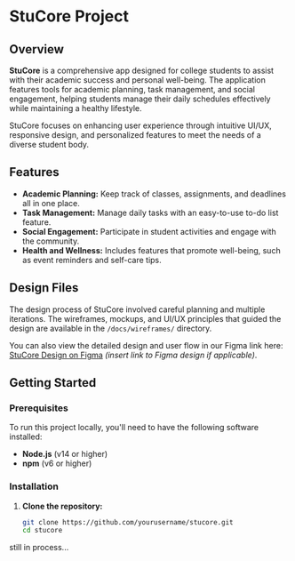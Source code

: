 # StuCore Project

## Overview
**StuCore** is a comprehensive app designed for college students to assist with their academic success and personal well-being. The application features tools for academic planning, task management, and social engagement, helping students manage their daily schedules effectively while maintaining a healthy lifestyle.

StuCore focuses on enhancing user experience through intuitive UI/UX, responsive design, and personalized features to meet the needs of a diverse student body.

## Features
- **Academic Planning:** Keep track of classes, assignments, and deadlines all in one place.
- **Task Management:** Manage daily tasks with an easy-to-use to-do list feature.
- **Social Engagement:** Participate in student activities and engage with the community.
- **Health and Wellness:** Includes features that promote well-being, such as event reminders and self-care tips.

## Design Files
The design process of StuCore involved careful planning and multiple iterations. The wireframes, mockups, and UI/UX principles that guided the design are available in the `/docs/wireframes/` directory.

You can also view the detailed design and user flow in our Figma link here: [StuCore Design on Figma](#) *(insert link to Figma design if applicable)*.

## Getting Started

### Prerequisites
To run this project locally, you'll need to have the following software installed:
- **Node.js** (v14 or higher)
- **npm** (v6 or higher)

### Installation

1. **Clone the repository:**
   ```bash
   git clone https://github.com/yourusername/stucore.git
   cd stucore

still in process... 
